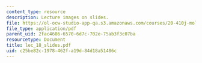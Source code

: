 ```yaml
---
content_type: resource
description: Lecture images on slides.
file: https://ol-ocw-studio-app-qa.s3.amazonaws.com/courses/20-410j-molecular-cellular-and-tissue-biomechanics-be-410j-spring-2003/c25be82c1978462fa19d84d18a51486c_lec_18_slides.pdf
file_type: application/pdf
parent_uid: 2fac4686-6570-6d7c-702e-75ab3f3c07ba
resourcetype: Document
title: lec_18_slides.pdf
uid: c25be82c-1978-462f-a19d-84d18a51486c
---
```

